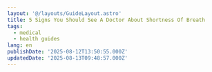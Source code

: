 ```yaml
---
layout: '@/layouts/GuideLayout.astro'
title: 5 Signs You Should See A Doctor About Shortness Of Breath
tags:
  - medical
  - health guides
lang: en
publishDate: '2025-08-12T13:50:55.000Z'
updatedDate: '2025-08-13T09:48:57.000Z'
---
```



